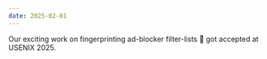 ```yaml
---
date: 2025-02-01
---
```


Our exciting work on fingerprinting ad-blocker filter-lists 👀 got accepted at USENIX 2025.